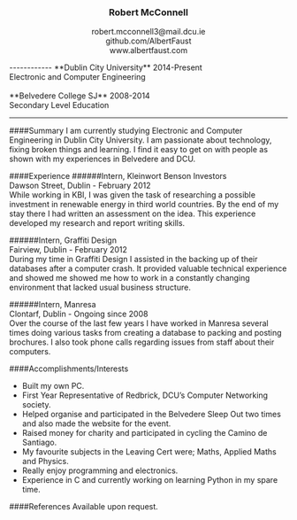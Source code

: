 <h3 align="center">
Robert McConnell                                                                                                                                                
</h3>
<p align="center">
robert.mcconnell3@mail.dcu.ie <br>
github.com/AlbertFaust <br>
www.albertfaust.com
</p>
------------
**Dublin City University** 2014-Present<br>
Electronic and Computer Engineering<br>
<br>
**Belvedere College SJ** 2008-2014 <br>
Secondary Level Education<br>

-------------
####Summary
I am currently studying Electronic and Computer Engineering in Dublin City University. I am passionate about technology, fixing broken things and learning.
I find it easy to get on with people as shown with my experiences in Belvedere and DCU.

####Experience
######Intern, Kleinwort Benson Investors<br>
Dawson Street, Dublin - February 2012<br>
While working in KBI, I was given the task of researching a possible investment in renewable energy in third world countries.
By the end of my stay there I had written an assessment on the idea. This experience developed my research and report writing skills.

######Intern, Graffiti Design<br>
Fairview, Dublin - February 2012<br>
During my time in Graffiti Design I assisted in the backing up of their databases after a computer crash.
It provided valuable technical experience and showed me showed me how to work in a constantly changing environment that lacked usual business structure.

######Intern, Manresa<br>
Clontarf, Dublin - Ongoing since 2008<br>
Over the course of the last few years I have worked in Manresa several times doing various tasks from creating a database to packing and posting brochures.
I also took phone calls regarding issues from staff about their computers.

####Accomplishments/Interests
* Built my own PC.
* First Year Representative of Redbrick, DCU’s Computer Networking society.
* Helped organise and participated in the Belvedere Sleep Out two times and also made the website for the event.
* Raised money for charity and participated in cycling the Camino de Santiago.
* My favourite subjects in the Leaving Cert were; Maths, Applied Maths and Physics.
* Really enjoy programming and electronics.
* Experience in C and currently working on learning Python in my spare time.

####References
Available upon request.
